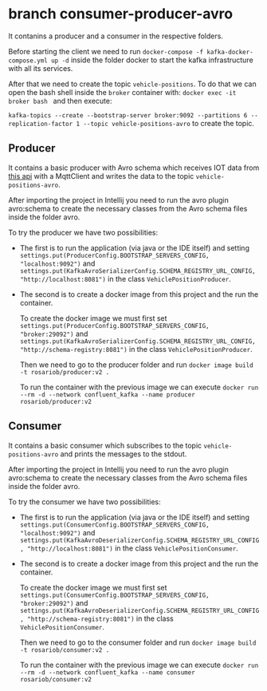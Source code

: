 # branch consumer-producer-avro
It contanins a producer and a consumer in the respective folders.

Before starting the client we need to run `docker-compose -f kafka-docker-compose.yml up -d` inside the folder docker to start the kafka infrastructure with all its services.

After that we need to create the topic `vehicle-positions`. To do that we can open the bash shell inside the `broker` container with: `docker exec -it broker bash ` and then execute: 

`kafka-topics --create --bootstrap-server broker:9092 --partitions 6 --replication-factor 1 --topic vehicle-positions-avro` to create the topic.

## Producer

It contains a basic producer with Avro schema which receives IOT data from [this api](https://digitransit.fi/en/developers/apis/4-realtime-api/vehicle-positions/) with a MqttClient and writes the data to the topic `vehicle-positions-avro`.

After importing the project in Intellij you need to run the avro plugin avro:schema to create the necessary classes from the Avro schema files inside the folder avro.

To try the producer we have two possibilities:

- The first is to run the application (via java or the IDE itself) and setting `settings.put(ProducerConfig.BOOTSTRAP_SERVERS_CONFIG, "localhost:9092")`  and 
  `settings.put(KafkaAvroSerializerConfig.SCHEMA_REGISTRY_URL_CONFIG, "http://localhost:8081")` in the class `VehiclePositionProducer`.

- The second is to create a docker image from this project and the run the container.

  To create the docker image we must first set `settings.put(ProducerConfig.BOOTSTRAP_SERVERS_CONFIG, "broker:29092")` and
   `settings.put(KafkaAvroSerializerConfig.SCHEMA_REGISTRY_URL_CONFIG, "http://schema-registry:8081")` in the class `VehiclePositionProducer`. 

  Then we need to go to the producer folder and run `docker image build -t rosariob/producer:v2 .`

  To run the container with the previous image we can execute `docker run  --rm -d --network confluent_kafka --name producer rosariob/producer:v2`

## Consumer
 It contains a basic consumer which subscribes to the topic `vehicle-positions-avro` and prints the messages to the stdout.

 After importing the project in Intellij you need to run the avro plugin avro:schema to create the necessary classes from the Avro schema files inside the folder avro.

 To try the consumer we have two possibilities:
 
  - The first is to run the application (via java or the IDE itself) and setting `settings.put(ConsumerConfig.BOOTSTRAP_SERVERS_CONFIG, "localhost:9092")` and
    `settings.put(KafkaAvroDeserializerConfig.SCHEMA_REGISTRY_URL_CONFIG, "http://localhost:8081")` in the class `VehiclePositionConsumer`.

  - The second is to create a docker image from this project and the run the container.

    To create the docker image we must first set `settings.put(ConsumerConfig.BOOTSTRAP_SERVERS_CONFIG, "broker:29092")` and
    `settings.put(KafkaAvroDeserializerConfig.SCHEMA_REGISTRY_URL_CONFIG, "http://schema-registry:8081")` in the class `VehiclePositionConsumer`. 

    Then we need to go to the consumer folder and run `docker image build -t rosariob/consumer:v2 .`

    To run the container with the previous image we can execute `docker run  --rm -d --network confluent_kafka --name consumer rosariob/consumer:v2`
